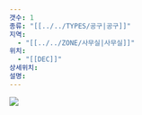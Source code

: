 ```yaml
---
갯수: 1
종류: "[[../../TYPES/공구|공구]]"
지역:
  - "[[../../ZONE/사무실|사무실]]"
위치:
  - "[[DEC]]"
상세위치: 
설명:
---
```



![](http://192.168.50.22/devices/250222_IMG_0006.jpeg)